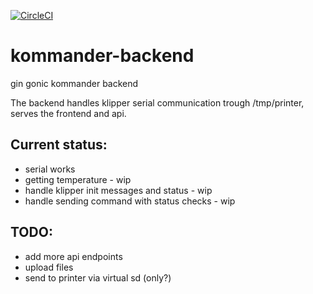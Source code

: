 [![CircleCI](https://circleci.com/gh/TinHead/kommander-backend/tree/master.svg?style=svg)](https://circleci.com/gh/TinHead/kommander-backend/tree/master)
# kommander-backend
gin gonic kommander backend

The backend handles klipper serial communication trough /tmp/printer, serves the frontend and api.

## Current status:
- serial works
- getting temperature - wip
- handle klipper init messages and status - wip
- handle sending command with status checks - wip

## TODO:
- add more api endpoints
- upload files
- send to printer via virtual sd (only?)
